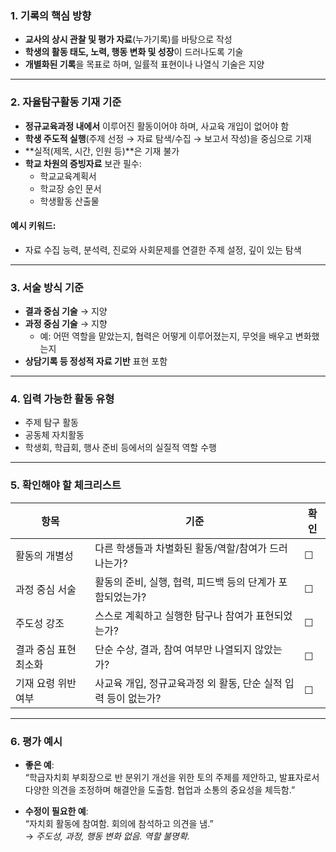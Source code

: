 ### 1. 기록의 핵심 방향

- **교사의 상시 관찰 및 평가 자료**(누가기록)를 바탕으로 작성
- **학생의 활동 태도, 노력, 행동 변화 및 성장**이 드러나도록 기술
- **개별화된 기록**을 목표로 하며, 일률적 표현이나 나열식 기술은 지양

---

### 2. 자율탐구활동 기재 기준

- **정규교육과정 내에서** 이루어진 활동이어야 하며, 사교육 개입이 없어야 함
- **학생 주도적 실행**(주제 선정 → 자료 탐색/수집 → 보고서 작성)을 중심으로 기재
- **실적(제목, 시간, 인원 등)**은 기재 불가  
- **학교 차원의 증빙자료** 보관 필수:  
  - 학교교육계획서  
  - 학교장 승인 문서  
  - 학생활동 산출물

#### 예시 키워드:
- 자료 수집 능력, 분석력, 진로와 사회문제를 연결한 주제 설정, 깊이 있는 탐색

---

### 3. 서술 방식 기준

- **결과 중심 기술** → 지양  
- **과정 중심 기술** → 지향
  - 예: 어떤 역할을 맡았는지, 협력은 어떻게 이루어졌는지, 무엇을 배우고 변화했는지
- **상담기록 등 정성적 자료 기반** 표현 포함

---

### 4. 입력 가능한 활동 유형

- 주제 탐구 활동
- 공동체 자치활동
- 학생회, 학급회, 행사 준비 등에서의 실질적 역할 수행

---

### 5. 확인해야 할 체크리스트

| 항목 | 기준 | 확인 |
|------|------|------|
| 활동의 개별성 | 다른 학생들과 차별화된 활동/역할/참여가 드러나는가? | ☐ |
| 과정 중심 서술 | 활동의 준비, 실행, 협력, 피드백 등의 단계가 포함되었는가? | ☐ |
| 주도성 강조 | 스스로 계획하고 실행한 탐구나 참여가 표현되었는가? | ☐ |
| 결과 중심 표현 최소화 | 단순 수상, 결과, 참여 여부만 나열되지 않았는가? | ☐ |
| 기재 요령 위반 여부 | 사교육 개입, 정규교육과정 외 활동, 단순 실적 입력 등이 없는가? | ☐ |

---

### 6. 평가 예시

- **좋은 예**:  
  “학급자치회 부회장으로 반 분위기 개선을 위한 토의 주제를 제안하고, 발표자로서 다양한 의견을 조정하며 해결안을 도출함. 협업과 소통의 중요성을 체득함.”

- **수정이 필요한 예**:  
  “자치회 활동에 참여함. 회의에 참석하고 의견을 냄.”  
  → *주도성, 과정, 행동 변화 없음. 역할 불명확.*

